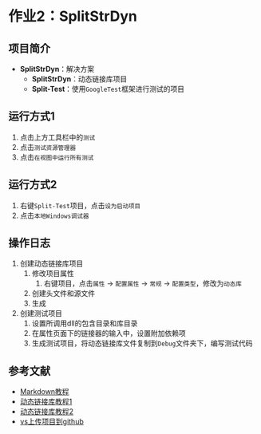 # 作业2：SplitStrDyn
## 项目简介
+ **SplitStrDyn**：解决方案
	+ **SplitStrDyn**：动态链接库项目
	+ **Split-Test**：使用`GoogleTest`框架进行测试的项目
## 运行方式1
1. 点击上方工具栏中的`测试`
2. 点击`测试资源管理器`
3. 点击`在视图中运行所有测试`
## 运行方式2
1. 右键`Split-Test`项目，点击`设为启动项目`
2. 点击`本地Windows调试器`
## 操作日志
1. 创建动态链接库项目
   1. 修改项目属性
      1. 右键项目，点击`属性` -> `配置属性` -> `常规` -> `配置类型`，修改为`动态库`
    2. 创建头文件和源文件
    3. 生成
2. 创建测试项目
     1. 设置所调用dll的包含目录和库目录
     2. 在属性页面下的链接器的输入中，设置附加依赖项
     3. 生成测试项目，将动态链接库文件复制到`Debug`文件夹下，编写测试代码
## 参考文献
+ [Markdown教程](https://blog.csdn.net/qq_40818172/article/details/126260661)
+ [动态链接库教程1](https://blog.csdn.net/jing_zhong/article/details/114211690?spm=1001.2014.3001.5506)
+ [动态链接库教程2](https://blog.csdn.net/LonelyBHBH/article/details/124422914?spm=1001.2014.3001.5506)
+ [vs上传项目到github](https://blog.csdn.net/qq_61786525/article/details/126454909?spm=1001.2014.3001.5506)
